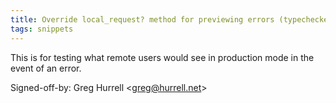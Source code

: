 ```yaml
---
title: Override local_request? method for previewing errors (typechecked.net, 9d5b9a1)
tags: snippets
---
```


This is for testing what remote users would see in production mode in the event of an error.

Signed-off-by: Greg Hurrell &lt;greg@hurrell.net&gt;
